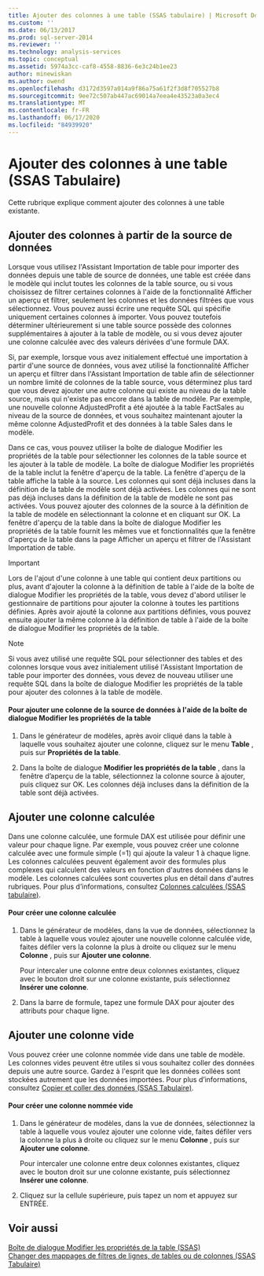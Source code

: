 ```yaml
---
title: Ajouter des colonnes à une table (SSAS tabulaire) | Microsoft Docs
ms.custom: ''
ms.date: 06/13/2017
ms.prod: sql-server-2014
ms.reviewer: ''
ms.technology: analysis-services
ms.topic: conceptual
ms.assetid: 5974a3cc-caf8-4558-8836-6e3c24b1ee23
author: minewiskan
ms.author: owend
ms.openlocfilehash: d3172d3597a014a9f86a75a61f2f3d8f705527b8
ms.sourcegitcommit: 9ee72c507ab447ac69014a7eea4e43523a0a3ec4
ms.translationtype: MT
ms.contentlocale: fr-FR
ms.lasthandoff: 06/17/2020
ms.locfileid: "84939920"
---
```

# <a name="add-columns-to-a-table-ssas-tabular"></a>Ajouter des colonnes à une table (SSAS Tabulaire)
  Cette rubrique explique comment ajouter des colonnes à une table existante.  
  
## <a name="add-columns-from-the-data-source"></a>Ajouter des colonnes à partir de la source de données  
 Lorsque vous utilisez l'Assistant Importation de table pour importer des données depuis une table de source de données, une table est créée dans le modèle qui inclut toutes les colonnes de la table source, ou si vous choisissez de filtrer certaines colonnes à l'aide de la fonctionnalité Afficher un aperçu et filtrer, seulement les colonnes et les données filtrées que vous sélectionnez. Vous pouvez aussi écrire une requête SQL qui spécifie uniquement certaines colonnes à importer. Vous pouvez toutefois déterminer ultérieurement si une table source possède des colonnes supplémentaires à ajouter à la table de modèle, ou si vous devez ajouter une colonne calculée avec des valeurs dérivées d'une formule DAX.  
  
 Si, par exemple, lorsque vous avez initialement effectué une importation à partir d'une source de données, vous avez utilisé la fonctionnalité Afficher un aperçu et filtrer dans l'Assistant Importation de table afin de sélectionner un nombre limité de colonnes de la table source, vous déterminez plus tard que vous devez ajouter une autre colonne qui existe au niveau de la table source, mais qui n'existe pas encore dans la table de modèle. Par exemple, une nouvelle colonne AdjustedProfit a été ajoutée à la table FactSales au niveau de la source de données, et vous souhaitez maintenant ajouter la même colonne AdjustedProfit et des données à la table Sales dans le modèle.  
  
 Dans ce cas, vous pouvez utiliser la boîte de dialogue Modifier les propriétés de la table pour sélectionner les colonnes de la table source et les ajouter à la table de modèle. La boîte de dialogue Modifier les propriétés de la table inclut la fenêtre d'aperçu de la table. La fenêtre d'aperçu de la table affiche la table à la source. Les colonnes qui sont déjà incluses dans la définition de la table de modèle sont déjà activées. Les colonnes qui ne sont pas déjà incluses dans la définition de la table de modèle ne sont pas activées. Vous pouvez ajouter des colonnes de la source à la définition de la table de modèle en sélectionnant la colonne et en cliquant sur OK. La fenêtre d'aperçu de la table dans la boîte de dialogue Modifier les propriétés de la table fournit les mêmes vue et fonctionnalités que la fenêtre d'aperçu de la table dans la page Afficher un aperçu et filtrer de l'Assistant Importation de table.  
  
> [!IMPORTANT]  
>  Lors de l'ajout d'une colonne à une table qui contient deux partitions ou plus, avant d'ajouter la colonne à la définition de table à l'aide de la boîte de dialogue Modifier les propriétés de la table, vous devez d'abord utiliser le gestionnaire de partitions pour ajouter la colonne à toutes les partitions définies. Après avoir ajouté la colonne aux partitions définies, vous pouvez ensuite ajouter la même colonne à la définition de table à l'aide de la boîte de dialogue Modifier les propriétés de la table.  
  
> [!NOTE]  
>  Si vous avez utilisé une requête SQL pour sélectionner des tables et des colonnes lorsque vous avez initialement utilisé l'Assistant Importation de table pour importer des données, vous devez de nouveau utiliser une requête SQL dans la boîte de dialogue Modifier les propriétés de la table pour ajouter des colonnes à la table de modèle.  
  
#### <a name="to-add-a-column-from-the-data-source-by-using-the-edit-table-properties-dialog-box"></a>Pour ajouter une colonne de la source de données à l'aide de la boîte de dialogue Modifier les propriétés de la table  
  
1.  Dans le générateur de modèles, après avoir cliqué dans la table à laquelle vous souhaitez ajouter une colonne, cliquez sur le menu **Table** , puis sur  **Propriétés de la table**.  
  
2.  Dans la boîte de dialogue **Modifier les propriétés de la table** , dans la fenêtre d’aperçu de la table, sélectionnez la colonne source à ajouter, puis cliquez sur OK. Les colonnes déjà incluses dans la définition de la table sont déjà activées.  
  
## <a name="add-a-calculated-column"></a>Ajouter une colonne calculée  
 Dans une colonne calculée, une formule DAX est utilisée pour définir une valeur pour chaque ligne. Par exemple, vous pouvez créer une colonne calculée avec une formule simple (=1) qui ajoute la valeur 1 à chaque ligne. Les colonnes calculées peuvent également avoir des formules plus complexes qui calculent des valeurs en fonction d'autres données dans le modèle. Les colonnes calculées sont couvertes plus en détail dans d'autres rubriques. Pour plus d’informations, consultez [Colonnes calculées &#40;SSAS tabulaire&#41;](ssas-calculated-columns.md).  
  
#### <a name="to-create-a-calculated-column"></a>Pour créer une colonne calculée  
  
1.  Dans le générateur de modèles, dans la vue de données, sélectionnez la table à laquelle vous voulez ajouter une nouvelle colonne calculée vide, faites défiler vers la colonne la plus à droite ou cliquez sur le menu **Colonne** , puis sur **Ajouter une colonne**.  
  
     Pour intercaler une colonne entre deux colonnes existantes, cliquez avec le bouton droit sur une colonne existante, puis sélectionnez **Insérer une colonne**.  
  
2.  Dans la barre de formule, tapez une formule DAX pour ajouter des attributs pour chaque ligne.  
  
## <a name="add-a-blank-column"></a>Ajouter une colonne vide  
 Vous pouvez créer une colonne nommée vide dans une table de modèle. Les colonnes vides peuvent être utiles si vous souhaitez coller des données depuis une autre source. Gardez à l'esprit que les données collées sont stockées autrement que les données importées. Pour plus d’informations, consultez [Copier et coller des données &#40;SSAS Tabulaire&#41;](../copy-and-paste-data-ssas-tabular.md).  
  
#### <a name="to-create-a-named-blank-column"></a>Pour créer une colonne nommée vide  
  
1.  Dans le générateur de modèles, dans la vue de données, sélectionnez la table à laquelle vous voulez ajouter une colonne vide, faites défiler vers la colonne la plus à droite ou cliquez sur le menu **Colonne** , puis sur **Ajouter une colonne**.  
  
     Pour intercaler une colonne entre deux colonnes existantes, cliquez avec le bouton droit sur une colonne existante, puis sélectionnez **Insérer une colonne**.  
  
2.  Cliquez sur la cellule supérieure, puis tapez un nom et appuyez sur ENTRÉE.  
  
## <a name="see-also"></a>Voir aussi  
 [Boîte de dialogue Modifier les propriétés de la table &#40;SSAS&#41;](../edit-table-properties-dialog-box-ssas.md)   
 [Changer des mappages de filtres de lignes, de tables ou de colonnes &#40;SSAS Tabulaire&#41;](change-table-column-or-row-filter-mappings-ssas-tabular.md)  
  
  
